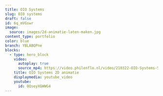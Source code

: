 ```yaml
---
title: OIO Systems
slug: OIO systems
draft: false
id: 6q_mVGswr
image:
  source: images/2d-animatie-laten-maken.jpg
content_type: portfolio
color: blue
branch: YBLABQPne
blocks:
  - type: hero_block
    video:
      autoplay: true
      source_mp4: https://video.philenflo.nl/video/210322-OIO-Systems-5-Phil-en-Flo-website-source-h265.mp4
    title: OIO Systems 2D animatie
    displaymedia: youtube_video
    youtube:
      id: OQseyXGWWG4
---
```

